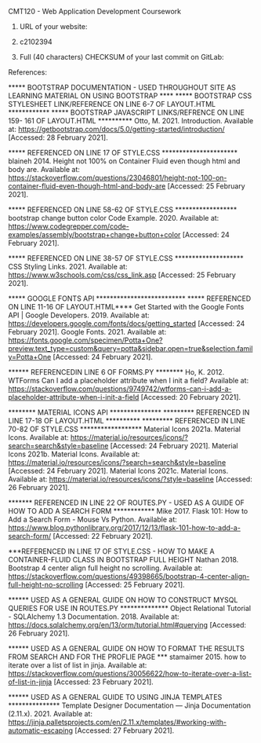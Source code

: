 CMT120 - Web Application Development Coursework

1. URL of your website:

2. c2102394

3. Full (40 characters) CHECKSUM of your last commit on GitLab:

References:

*****  BOOTSTRAP DOCUMENTATION - USED THROUGHOUT SITE AS LEARNING MATERIAL ON USING BOOTSTRAP ****
*****  BOOTSTRAP CSS STYLESHEET LINK/REFERENCE ON LINE 6-7 OF LAYOUT.HTML ************
*****  BOOTSTRAP JAVASCRIPT LINKS/REFRENCE ON LINE 159- 161 OF LAYOUT.HTML ********** 
Otto, M. 2021. Introduction. Available at: https://getbootstrap.com/docs/5.0/getting-started/introduction/ [Accessed: 28 February 2021].

***** REFERENCED ON LINE 17 OF STYLE.CSS  **********************
blaineh 2014. Height not 100% on Container Fluid even though html and body are. Available at: https://stackoverflow.com/questions/23046801/height-not-100-on-container-fluid-even-though-html-and-body-are [Accessed: 25 February 2021].

***** REFERENCED ON LINE 58-62 OF STYLE.CSS  ******************
bootstrap change button color Code Example. 2020. Available at: https://www.codegrepper.com/code-examples/assembly/bootstrap+change+button+color [Accessed: 24 February 2021].

***** REFERENCED ON LINE 38-57 OF STYLE.CSS ********************
CSS Styling Links. 2021. Available at: https://www.w3schools.com/css/css_link.asp [Accessed: 25 February 2021].


***** GOOGLE FONTS API **************************
***** REFERENCED ON LINE 11-16 OF LAYOUT.HTML****
Get Started with the Google Fonts API  |  Google Developers. 2019. Available at: https://developers.google.com/fonts/docs/getting_started [Accessed: 24 February 2021].
Google Fonts. 2021. Available at: https://fonts.google.com/specimen/Potta+One?preview.text_type=custom&query=potta&sidebar.open=true&selection.family=Potta+One [Accessed: 24 February 2021].

****** REFERENCEDIN LINE 6 OF FORMS.PY ********
Ho, K. 2012. WTForms Can I add a placeholder attribute when I init a field? Available at: https://stackoverflow.com/questions/9749742/wtforms-can-i-add-a-placeholder-attribute-when-i-init-a-field [Accessed: 20 February 2021].

******** MATERIAL ICONS API *************** 
********* REFERENCED IN LINE 17-18 OF LAYOUT.HTML    **********
********* REFERENCED IN LINE 70-82 OF STYLE.CSS ******************
Material Icons 2021a. Material Icons. Available at: https://material.io/resources/icons/?search=search&style=baseline [Accessed: 24 February 2021].
Material Icons 2021b. Material Icons. Available at: https://material.io/resources/icons/?search=search&style=baseline [Accessed: 24 February 2021].
Material Icons 2021c. Material Icons. Available at: https://material.io/resources/icons/?style=baseline [Accessed: 26 February 2021].


******* REFERENCED IN LINE 22 OF ROUTES.PY - USED AS A GUIDE OF HOW TO ADD A SEARCH FORM  ************
Mike 2017. Flask 101: How to Add a Search Form - Mouse Vs Python. Available at: https://www.blog.pythonlibrary.org/2017/12/13/flask-101-how-to-add-a-search-form/ [Accessed: 22 February 2021].


***REFERENCED IN LINE 17 OF STYLE.CSS - HOW TO MAKE A CONTAINER-FLUID CLASS IN BOOTSTRAP FULL HEIGHT
Nathan 2018. Bootstrap 4 center align full height no scrolling. Available at: https://stackoverflow.com/questions/49398665/bootstrap-4-center-align-full-height-no-scrolling [Accessed: 25 February 2021].

****** USED AS A GENERAL GUIDE ON HOW TO CONSTRUCT MYSQL QUERIES FOR USE IN ROUTES.PY **************
Object Relational Tutorial -   SQLAlchemy 1.3 Documentation. 2018. Available at: https://docs.sqlalchemy.org/en/13/orm/tutorial.html#querying [Accessed: 26 February 2021].

****** USED AS A GENERAL GUIDE ON HOW TO FORMAT THE RESULTS FROM SEARCH AND FOR THE PROFLIE PAGE ***
stamaimer 2015. how to iterate over a list of list in jinja. Available at: https://stackoverflow.com/questions/30056622/how-to-iterate-over-a-list-of-list-in-jinja [Accessed: 23 February 2021].

****** USED AS A GENERAL GUIDE TO USING JINJA TEMPLATES   ***************
Template Designer Documentation — Jinja Documentation (2.11.x). 2021. Available at: https://jinja.palletsprojects.com/en/2.11.x/templates/#working-with-automatic-escaping [Accessed: 27 February 2021].
